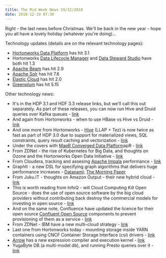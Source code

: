 ```yaml
---
title: The Mid Week News 19/12/2018
date: 2018-12-19 07:30
---
```

Right - the last news before Christmas.  We'll be back in the new year - hope you all have a lovely holiday (whatever you're doing)...
<!--more-->

Technology updates (details are on the relevant technology pages):

* [Hortonworks Data Platform](/technologies/hortonworks-data-platform/) has hit 3.1
* Hortonworks [Data Lifecycle Manager](/technologies/hortonworks-dataplane/data-lifecycle-manager/) and [Data Steward Studio](/technologies/hortonworks-dataplane/data-steward-studio/) have both hit 1.3
* [Apache Beam](/technologies/apache-beam/) has hit 2.9
* [Apache Solr](/technologies/apache-solr/) has hit 7.6
* [Elastic Cloud](/technologies/elastic-cloud/) has hit 2.0
* [Greenplum](/technologies/greenplum/) has hit 5.15

Other technology news:

* It's in the HDP 3.1 and HDF 3.3 release links, but we'll call this out separately.  As part of these releases, you can now run Hive and Druid queries over Kafka queues - [link](https://hortonworks.com/blog/democratizing-analytics-within-kafka-three-new-access-patterns/)
* And again from Hortonworks - when to use HBase vs Hive vs Druid - [link](https://hortonworks.com/blog/big-data-processing-engines-which-one-do-i-use-part-1/)
* And one more from Hortonworks - [Hive](/technologies/apache-hive) (LLAP + Tez) is now twice as fast as part of HDP 3.0 due to support for materialized views, SQL constraints, query result caching and vectorization - [link](https://hortonworks.com/blog/2x-faster-bi-interactive-queries-with-hdp-3-0/)
* Under the covers with [MapR Converged Data Platform](/technologies/mapr-converged-data-platform/)apR - [link](https://mapr.com/blog/mapr-data-platform-under-the-hood/)
* From ZDNet - the rise of Kubernetes for Big Data, and thoughts on Ozone and the Hortonworks Open Data Initiative - [link](https://www.zdnet.com/article/the-rise-of-kubernetes-epitomizes-the-move-from-big-data-to-flexible-data/)
* From Cloudera, tracking and assesing [Apache Impala](/technologies/apache-impala/) performance - [link](https://blog.cloudera.com/blog/2018/12/assessment-of-apache-impala-performance-using-cloudera-manager-metrics-part-1-of-3/)
* GraphIt - a new DSL for specifying graph algorithms that delivers huge performance increases - [Datanami](https://www.datanami.com/2018/12/10/graphit-promises-big-speedup-in-graph-processing/); [The Morning Paper](https://blog.acolyer.org/2018/12/12/graphit-a-high-performance-graph-dsl/)
* From Juku.IT - thoughts on Amazon Output - their new hybrid cloud - [link](https://www.juku.it/the-cloud-is-more-hybrid-now/)
* This is worth reading from InfoQ - will Cloud Computing Kill Open Source - does the use of open source software by the big cloud providers without contributing back destroy the commercial models for investing in open source - [link](https://www.infoq.com/articles/will-cloud-computing-kill-open-source)
* And on the same note, Confluence have updated the licence for their open source [Confluent Open Source](/technologies/confluent-open-source/) components to prevent provisioning of them as a service - [link](https://www.confluent.io/blog/license-changes-confluent-platform)
* From ZDNet - IBM have a new multi-cloud strategy - [link](https://www.zdnet.com/article/ibm-bets-on-a-multi-cloud-future/)
* Last one from Hortonworks today - mounting storage inside YARN containers using CNCF Container Storage Interface (csi) drivers - [link](https://hortonworks.com/blog/open-hybrid-architecture-running-stateful-containers-on-yarn/)
* [Arrow](/technologies/apache-arrow) has a new expression compiler and execution kernel - [link](https://arrow.apache.org/blog/2018/12/05/gandiva-donation/)
* YugaByte DB (a multi-model db), and running Presto queries over it - [link](https://blog.yugabyte.com/presto-on-yugabyte-db-interactive-olap-sql-queries-made-easy-facebook/)